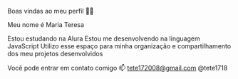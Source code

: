 Boas vindas ao meu perfil 💙💙

Meu nome é Maria Teresa 


Estou estudando na Alura
Estou me desenvolvendo na linguagem JavaScript
Utilizo esse espaço para minha organização e compartilhamento dos meu projetos desenvolvidos

Você pode entrar em contato comigo 📫
tete172008@gmail.com
@tete1718
